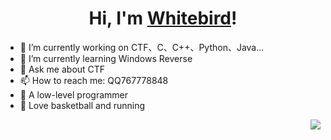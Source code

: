 <h1 align="center">Hi, I'm <a href="https://91wxk.cn/">Whitebird</a>!</h1> 


- 🔭 I’m currently working on CTF、C、C++、Python、Java...
- 🌱 I’m currently learning Windows Reverse
- 💬 Ask me about CTF
- 📫 How to reach me: QQ767778848
- 🤣 A low-level programmer
- 🏃‍  Love basketball and running
<img align="right" src="https://github-readme-stats.vercel.app/api?username=whitebird001&show_icons=true">

